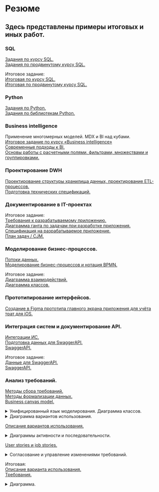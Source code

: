 # Резюме
## Здесь представлены примеры итоговых и иных работ.
### SQL
[Задания по курсу SQL.](https://github.com/ZotovNV/Resume_for_chek/blob/main/Задания%20по%20курсу%20SQL.sql) \
[Задания по продвинутому курсу SQL.](https://github.com/ZotovNV/Resume_for_chek/blob/main/Продвинутый%20курс%20по%20SQL%20(задания).sql) 

Итоговое задание: \
[Итоговая по курсу SQL.](https://github.com/ZotovNV/Resume_for_chek/blob/main/Итоговая%20по%20курсу%20SQL.sql) \
[Итоговая по продвинутому курсу SQL.](https://github.com/ZotovNV/Resume_for_chek/blob/main/Продвинутый%20курс%20по%20SQL%20(итоговая).sql)
### Python
[Задания по Python.](https://colab.research.google.com/github/ZotovNV/Resume_for_chek/blob/main/%D0%97%D0%B0%D0%B4%D0%B0%D0%BD%D0%B8%D1%8F_%D0%BF%D0%BE_Python.ipynb) \
[Задания по библиотекам Python.](https://github.com/ZotovNV/Resume_for_chek/blob/main/Задания_по_библиотекам_Python.ipynb)
### Business intelligence
Применение многомерных моделей. MDX и BI над кубами. \
[Итоговое задание по курсу «Business intelligence»](https://public.tableau.com/views/_16941659335100/Dashboard1?:language=en-US&:sid=&:redirect=auth&:display_count=n&:origin=viz_share_link) \
[Современные подходы к BI.](https://datalens.yandex/loymkx70y1g4a) \
[Основы работы с расчетными полями, фильтрами, множествами и группировками.](https://public.tableau.com/views/2_16930644848690/sheet7?:language=en-US&:sid=&:redirect=auth&:display_count=n&:origin=viz_share_link)

### Проектирование DWH
[Проектирование структуры хранилища данных, проектирование ETL-процессов.](https://drive.google.com/file/d/1_bOTG_mg_VWqvSUhMQrwRLM35sYVXOQC/view?usp=sharing) \
[Подготовка технических спецификаций.](https://docs.google.com/document/d/1ss6RdpapWSnR15iDiMqjuPXrLyILcdKSVPU8OlFpJPU/edit?usp=sharing)

### Документирование в IT-проектах 

Итоговое задание: \
[Требования к разрабатываемому приложению.](https://docs.google.com/document/d/1i0WfVT-cZm_4IMtoiUAknImcoqIjIIXGLO32KwiEAMM/edit?usp=sharing) \
[Диаграмма ганта по задачам при разработке приложения.](https://docs.google.com/spreadsheets/d/1z_geZHdS2FdlN4M_qpq9YnvA5sSa7S26Z60RyE0lA-s/edit?usp=sharing) \
[Спецификация на разрабатываемое приложение.](https://docs.google.com/document/d/1_f1EEmjuRixfQiWdZ4hZWJu5hoMZQPIPur4NJ9NNAYk/edit?usp=sharing) \
[План задач / CJM.](https://miro.com/app/board/uXjVMeNjqzY=/?share_link_id=603527579026) 

### Моделирование бизнес-процессов.
[Потоки данных.](https://docs.google.com/document/d/1GE8MMnP9DOXHojaEs3bpO00U06qAot7uUjhuMbWvYwg/edit?usp=sharing) \
[Моделирование бизнес-процессов и нотация BPMN.](https://drive.google.com/file/d/1conU8UBZCQ1n4wk2P1q_m_E2Ij-RwyCW/view?usp=sharing)

Итоговое задание: \
[Диаграмма взаимодействий.](https://drive.google.com/file/d/1cZ171kZpYWw4hL10GGF9JFjgYL11Lygy/view?usp=sharing) \
[Диаграмма классов.](https://drive.google.com/file/d/1WjLLXeYWA0mJWxA4zp7D1tDLSmq-lC2O/view?usp=sharing)

### Прототипирование интерфейсов.
[Создание в Figma прототипа главного экрана приложения для учёта трат для iOS.](https://www.figma.com/design/RNAoBw4qn8fsJ0UIVgBAAy/%D0%94%D0%BE%D0%BC%D0%B0%D1%88%D0%BA%D0%B0-2?node-id=0-1&t=Qfip01CE4M0HScdc-1)

### Интеграция систем и документирование API.
[Интеграции ИС.](https://docs.google.com/document/d/1d7YZwDaW42pezl17abIn82fLtyrafTX2JuLXOLbTJ9E/edit?usp=sharing) \
[Подготовка данных для SwaggerAPI.](https://docs.google.com/document/d/1zFYJiBzqv36G5CcbHgvlz79hgX0d1Eu_nFxBHTHSyCQ/edit?usp=sharing) \
[SwaggerAPI.](https://app.swaggerhub.com/apis/Stifnsk/Swagger/1.0.0)

Итоговое задание: \
[Данные для SwaggerAPI.](https://docs.google.com/document/d/1zFYJiBzqv36G5CcbHgvlz79hgX0d1Eu_nFxBHTHSyCQ/edit?usp=sharing) \
[SwaggerAPI.](https://app.swaggerhub.com/apis/Stifnsk/Swagger2.0/1.0.0)

### Анализ требований.

[Методы сбора требований.](https://docs.google.com/document/d/1gztN9ZdBAxItbg6LlM2kZK0FL0Dk5fwDQxpVzIvPaOE/edit?usp=sharing) \
[Методы формализации данных.](https://docs.google.com/document/d/1Qh5ajQwQEqdNw40Ev4mkA92bclqsC_2msEt_Vec8b7o/edit?usp=sharing) \
[Business canvas model.](https://docs.google.com/document/d/1P_EXOTXocwItv1zCNn-IeuZ0zZ0d7-d9z7wr4fKDDkY/edit?usp=sharing)
<details closed>
    <summary>Унифицированный язык моделирования. Диаграмма классов.</summary>
    <img src="https://github.com/ZotovNV/Resume_for_chek/blob/main/Диаграмма_классов_UML.jpg" width="400"/>
</details>
<details closed>
    <summary>Диаграмма вариантов использования.</summary>
    <img src="https://github.com/ZotovNV/Resume_for_chek/blob/main/Диаграмма%20вариантов%20использования.jpg" width="400"/>
</details>

[Описание вариантов использования.](https://docs.google.com/document/d/19amcO2RAErgTcaCEH6ZmzeuxuEj15-4O32hZ34OPWvo/edit?usp=sharing)
<details closed>
    <summary>Диаграммы активности и последовательности.</summary>
    <img src="https://github.com/ZotovNV/Resume_for_chek/blob/main/Диаграмма_активностей_UML.jpg" width="400"/>
</details>

[User stories и job stories.](https://docs.google.com/document/d/19g6Ssr87s-pZVNZGjl_PQH_WdURyw91gwsiI0sOEDMY/edit?usp=sharing)
<details closed>
    <summary>Согласование и управление изменениями требований.</summary>
    <img src="https://github.com/ZotovNV/Resume_for_chek/blob/main/Диаграмма_классов_UML.jpg" width="400"/>
</details> 

Итоговая: \
[Описание варианта использования.](https://docs.google.com/document/d/1TSmT2qVMZ2B9060EYL0q7vrkVA2_fdoBdbxE234GayE/edit?usp=sharing) \
[Требования.](https://docs.google.com/document/d/10Knt28rkLkWNwYVuwPmrWjH7dDxU8BJVianu1j1TEn4/edit?usp=sharing)
<details closed>
    <summary>Диаграмма.</summary>
    <img src="https://github.com/ZotovNV/Resume_for_chek/blob/main/Задание_Требования_итог.jpg" width="400"/>
</details>









